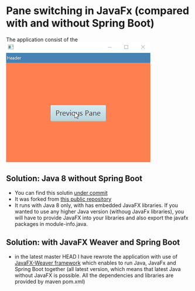 # Pane switching in JavaFx (compared with and without Spring Boot)
The application consist of the 
![screenshot](doc/img/screenshot.gif)
## Solution: Java 8 without Spring Boot
* You can find this solutin [under commit](https://github.com/JinyKafe/JavaFx_pane_switching/commit/c22b7ca54e80a0fc8dfdac326db801038890bfe7)
* It was forked from [this public repository](https://gist.github.com/jewelsea/6460130)
* It runs with Java 8 only, with has embedded JavaFX libraries. If you wanted to use any higher Java version (withoug JavaFx libraries), you will have to provide JavaFX into your libraries and also export the javafx packages in module-info.java.

## Solution: with JavaFX Weaver and Spring Boot
* in the latest master HEAD I have rewrote the application with use of [JavaFX-Weaver framework](https://github.com/rgielen/javafx-weaver) which enables to run Java, JavaFx and Spring Boot together (all latest version, which means that latest Java without JavaFX is possible. All the dependencies and libraries are provided by maven pom.xml)


